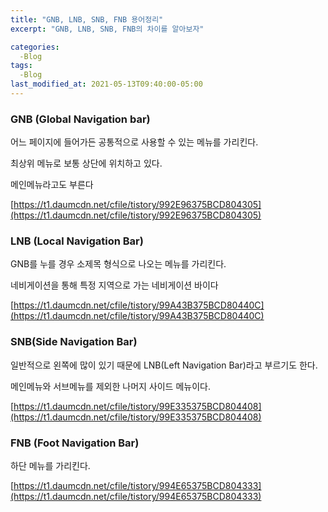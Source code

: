 ```yaml
---
title: "GNB, LNB, SNB, FNB 용어정리"
excerpt: "GNB, LNB, SNB, FNB의 차이를 알아보자"

categories:
  -Blog
tags:
  -Blog
last_modified_at: 2021-05-13T09:40:00-05:00
---
```


### **GNB (Global Navigation bar)**

어느 페이지에 들어가든 공통적으로 사용할 수 있는 메뉴를 가리킨다.

최상위 메뉴로 보통 상단에 위치하고 있다.

메인메뉴라고도 부른다

[https://t1.daumcdn.net/cfile/tistory/992E96375BCD804305](https://t1.daumcdn.net/cfile/tistory/992E96375BCD804305)

### **LNB (Local Navigation Bar)**

GNB를 누를 경우 소제목 형식으로 나오는 메뉴를 가리킨다.

네비게이션을 통해 특정 지역으로 가는 네비게이션 바이다

[https://t1.daumcdn.net/cfile/tistory/99A43B375BCD80440C](https://t1.daumcdn.net/cfile/tistory/99A43B375BCD80440C)

### **SNB(Side Navigation Bar)**

일반적으로 왼쪽에 많이 있기 때문에 LNB(Left Navigation Bar)라고 부르기도 한다.

메인메뉴와 서브메뉴를 제외한 나머지 사이드 메뉴이다.

[https://t1.daumcdn.net/cfile/tistory/99E335375BCD804408](https://t1.daumcdn.net/cfile/tistory/99E335375BCD804408)

### **FNB (Foot Navigation Bar)**

하단 메뉴를 가리킨다.

[https://t1.daumcdn.net/cfile/tistory/994E65375BCD804333](https://t1.daumcdn.net/cfile/tistory/994E65375BCD804333)
